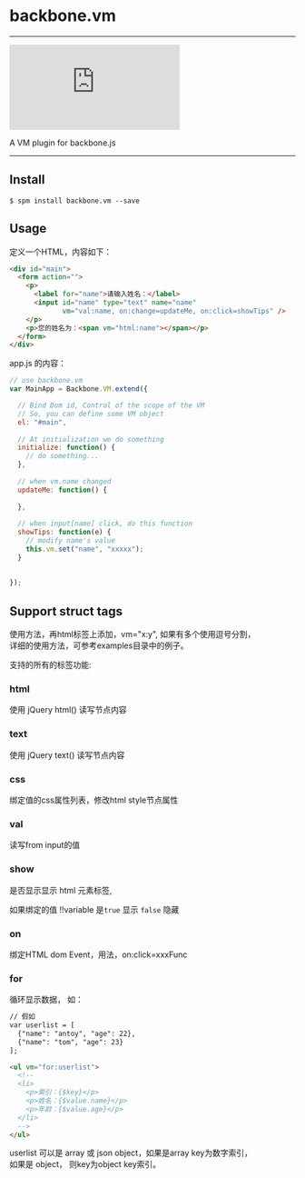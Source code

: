 # backbone.vm

---

[![spm version](http://spmjs.io/badge/backbone.vm.js)](http://spmjs.io/package/backbone.vm.js)

A VM plugin for backbone.js

---

## Install

```
$ spm install backbone.vm --save
```

## Usage

定义一个HTML，内容如下：

```html
<div id="main">
  <form action="">
    <p>
      <label for="name">请输入姓名：</label>
      <input id="name" type="text" name="name" 
             vm="val:name, on:change=updateMe, on:click=showTips" />
    </p>
    <p>您的姓名为：<span vm="html:name"></span></p>
  </form>
</div>
```

app.js 的内容：

```js
// use backbone.vm
var MainApp = Backbone.VM.extend({

  // Bind Dom id, Control of the scope of the VM
  // So, you can define some VM object
  el: "#main",
  
  // At initialization we do something
  initialize: function() {
    // do something...
  },
  
  // when vm.name changed
  updateMe: function() {
  
  },
  
  // when input[name] click, do this function
  showTips: function(e) {
    // modify name's value
    this.vm.set("name", "xxxxx");
  }
  
  
});

```


## Support struct tags

使用方法，再html标签上添加，vm="x:y", 如果有多个使用逗号分割，  
详细的使用方法，可参考examples目录中的例子。

支持的所有的标签功能:

### html 
使用 jQuery html() 读写节点内容

### text
使用 jQuery text() 读写节点内容

### css
绑定值的css属性列表，修改html style节点属性


### val
读写from input的值

### show
是否显示显示 html 元素标签, 

如果绑定的值 !!variable 是`true` 显示 `false` 隐藏

### on
绑定HTML dom Event，用法，on:click=xxxFunc


### for
循环显示数据， 如：

```html
// 假如
var userlist = [
  {"name": "antoy", "age": 22},
  {"name": "tom", "age": 23}
];

<ul vm="for:userlist">
  <!-- 
  <li>
    <p>索引：{$key}</p>
    <p>姓名：{$value.name}</p>
    <p>年龄：{$value.age}</p>
  </li>
  -->
</ul>
```

userlist 可以是 array 或 json object，如果是array key为数字索引，  
如果是 object， 则key为object key索引。




